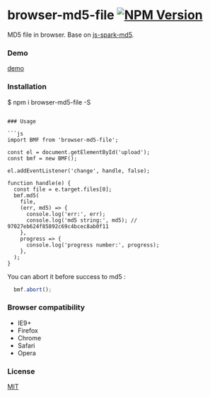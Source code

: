# browser-md5-file [![NPM Version](http://img.shields.io/npm/v/browser-md5-file.svg?style=flat)](https://www.npmjs.org/package/browser-md5-file)

MD5 file in browser. Base on [js-spark-md5](https://github.com/satazor/js-spark-md5).

### Demo

[demo](http://forsigner.com/browser-md5-file)

### Installation

$ npm i browser-md5-file -S
```

### Usage

```js
import BMF from 'browser-md5-file';

const el = document.getElementById('upload');
const bmf = new BMF();

el.addEventListener('change', handle, false);

function handle(e) {
  const file = e.target.files[0];
  bmf.md5(
    file,
    (err, md5) => {
      console.log('err:', err);
      console.log('md5 string:', md5); // 97027eb624f85892c69c4bcec8ab0f11
    },
    progress => {
      console.log('progress number:', progress);
    },
  );
}
```

You can abort it before success to md5 :

```js
  bmf.abort();
```

### Browser compatibility

- IE9+
- Firefox
- Chrome
- Safari
- Opera

### License

[MIT](LICENSE)
